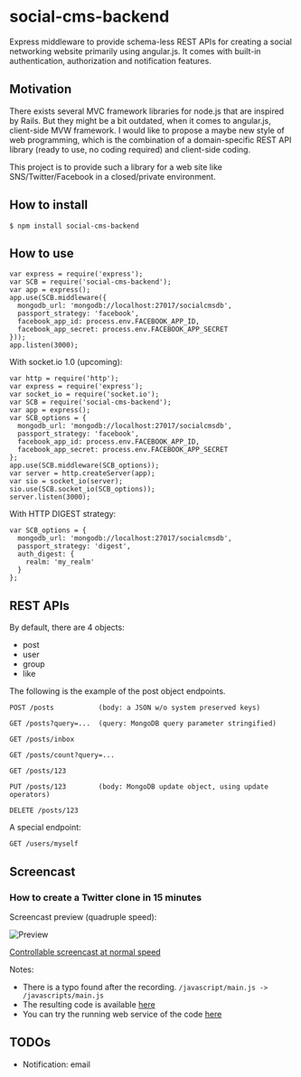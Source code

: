 social-cms-backend
==================

Express middleware to provide schema-less REST APIs for creating a social networking website primarily using angular.js. It comes with built-in authentication, authorization and notification features.

Motivation
----------

There exists several MVC framework libraries for node.js
that are inspired by Rails.  But they might be a bit outdated,
when it comes to angular.js, client-side MVW framework.
I would like to propose a maybe new style of web programming,
which is the combination of a domain-specific REST API library
(ready to use, no coding required) and client-side coding.

This project is to provide such a library for a web site
like SNS/Twitter/Facebook in a closed/private environment.

How to install
--------------

    $ npm install social-cms-backend

How to use
----------

    var express = require('express');
    var SCB = require('social-cms-backend');
    var app = express();
    app.use(SCB.middleware({
      mongodb_url: 'mongodb://localhost:27017/socialcmsdb',
      passport_strategy: 'facebook',
      facebook_app_id: process.env.FACEBOOK_APP_ID,
      facebook_app_secret: process.env.FACEBOOK_APP_SECRET
    }));
    app.listen(3000);

With socket.io 1.0 (upcoming):

    var http = require('http');
    var express = require('express');
    var socket_io = require('socket.io');
    var SCB = require('social-cms-backend');
    var app = express();
    var SCB_options = {
      mongodb_url: 'mongodb://localhost:27017/socialcmsdb',
      passport_strategy: 'facebook',
      facebook_app_id: process.env.FACEBOOK_APP_ID,
      facebook_app_secret: process.env.FACEBOOK_APP_SECRET
    };
    app.use(SCB.middleware(SCB_options));
    var server = http.createServer(app);
    var sio = socket_io(server);
    sio.use(SCB.socket_io(SCB_options));
    server.listen(3000);

With HTTP DIGEST strategy:

    var SCB_options = {
      mongodb_url: 'mongodb://localhost:27017/socialcmsdb',
      passport_strategy: 'digest',
      auth_digest: {
        realm: 'my_realm'
      }
    };

REST APIs
---------

By default, there are 4 objects:
* post
* user
* group
* like

The following is the example of the post object endpoints.

    POST /posts           (body: a JSON w/o system preserved keys)

    GET /posts?query=...  (query: MongoDB query parameter stringified)

    GET /posts/inbox

    GET /posts/count?query=...

    GET /posts/123

    PUT /posts/123        (body: MongoDB update object, using update operators)

    DELETE /posts/123

A special endpoint:

    GET /users/myself

Screencast
----------

### How to create a Twitter clone in 15 minutes

Screencast preview (quadruple speed):

![Preview](http://dai-shi.github.io/social-cms-backend/ttyrecord.gif)

<a href="http://dai-shi.github.io/social-cms-backend/ttyplay.html" target="_blank">Controllable screencast at normal speed</a>

Notes:

* There is a typo found after the recording.
  `/javascript/main.js -> /javascripts/main.js`
* The resulting code is available
  [here](https://github.com/dai-shi/twitter-clone-sample/tree/20130804_recorded)
* You can try the running web service of the code
  <a href="http://twitterclonesample-nodeangularapp.rhcloud.com/" target="_blank">here</a>

TODOs
-----

* Notification: email
